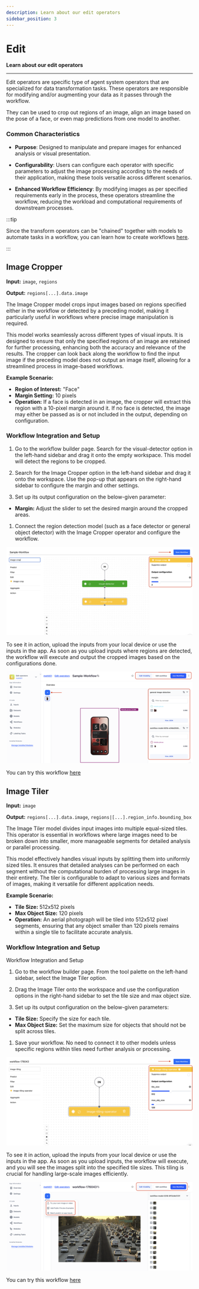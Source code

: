 ```yaml
---
description: Learn about our edit operators
sidebar_position: 3
---
```


# Edit
**Learn about our edit operators**
<hr />

Edit operators are specific type of agent system operators that are specialized for data transformation tasks. These operators are responsible for modifying and/or augmenting your data as it passes through the workflow.

They can be used to crop out regions of an image, align an image based on the pose of a face, or even map predictions from one model to another.

### Common Characteristics

- **Purpose**: Designed to manipulate and prepare images for enhanced analysis or visual presentation.

- **Configurability**: Users can configure each operator with specific parameters to adjust the image processing according to the needs of their application, making these tools versatile across different scenarios.

- **Enhanced Workflow Efficiency**: By modifying images as per specified requirements early in the process, these operators streamline the workflow, reducing the workload and computational requirements of downstream processes.

:::tip

Since the transform operators can be "chained" together with models to automate tasks in a workflow, you can learn how to create workflows [here](https://docs.clarifai.com/portal-guide/workflows/input-nodes#create-your-workflow). 

:::

## Image Cropper
**Input:** `image`, `regions`

**Output:** `regions[...].data.image`

The Image Cropper model crops input images based on regions specified either in the workflow or detected by a preceding model, making it particularly useful in workflows where precise image manipulation is required. 

This model works seamlessly across different types of visual inputs. It is designed to ensure that only the specified regions of an image are retained for further processing, enhancing both the accuracy and relevance of the results. The cropper can look back along the workflow to find the input image if the preceding model does not output an image itself, allowing for a streamlined process in image-based workflows.

**Example Scenario:**

- **Region of Interest:** "Face"
- **Margin Setting:** 10 pixels
- **Operation:** If a face is detected in an image, the cropper will extract this region with a 10-pixel margin around it. If no face is detected, the image may either be passed as is or not included in the output, depending on configuration.

### Workflow Integration and Setup

1. Go to the workflow builder page. Search for the visual-detector option in the left-hand sidebar and drag it onto the empty workspace. This model will detect the regions to be cropped.

2. Search for the Image Cropper option in the left-hand sidebar and drag it onto the workspace. Use the pop-up that appears on the right-hand sidebar to configure the margin and other settings.

3. Set up its output configuration on the below-given parameter:

- **Margin:** Adjust the slider to set the desired margin around the cropped areas.

1. Connect the region detection model (such as a face detector or general object detector) with the Image Cropper operator and configure the workflow.

![Image Cropper Setup](<../../../static/img/agent-system-operators/Image Cropper Setup.png>)

To see it in action, upload the inputs from your local device or use the inputs in the app. As soon as you upload inputs where regions are detected, the workflow will execute and output the cropped images based on the configurations done.

![alt text](<../../../static/img/agent-system-operators/Image Cropper Output.png>)

You can try this workflow [here](https://clarifai.com/clarifai/Sample-Workflows-for-Docs/workflows/Image-Cropper?version=1f3c662d2fd540d190a354711fa1ad48)

## Image Tiler

**Input:** `image`

**Output:** `regions[...].data.image`, `regions|[...].region_info.bounding_box`

The Image Tiler model divides input images into multiple equal-sized tiles. This operator is essential in workflows where large images need to be broken down into smaller, more manageable segments for detailed analysis or parallel processing.

This model effectively handles visual inputs by splitting them into uniformly sized tiles. It ensures that detailed analyses can be performed on each segment without the computational burden of processing large images in their entirety. The tiler is configurable to adapt to various sizes and formats of images, making it versatile for different application needs.

**Example Scenario:**

- **Tile Size:** 512x512 pixels
- **Max Object Size:** 120 pixels
- **Operation:** An aerial photograph will be tiled into 512x512 pixel segments, ensuring that any object smaller than 120 pixels remains within a single tile to facilitate accurate analysis.

### Workflow Integration and Setup

Workflow Integration and Setup

1. Go to the workflow builder page. From the tool palette on the left-hand sidebar, select the Image Tiler option.

2. Drag the Image Tiler onto the workspace and use the configuration options in the right-hand sidebar to set the tile size and max object size.

3. Set up its output configuration on the below-given parameters:

  - **Tile Size:** Specify the size for each tile.
  - **Max Object Size:** Set the maximum size for objects that should not be split across tiles.

1. Save your workflow. No need to connect it to other models unless specific regions within tiles need further analysis or processing.

![alt text](<../../../static/img/agent-system-operators/Image TIler Setup.png>)

To see it in action, upload the inputs from your local device or use the inputs in the app. As soon as you upload inputs, the workflow will execute, and you will see the images split into the specified tile sizes. This tiling is crucial for handling large-scale images efficiently.

![alt text](<../../../static/img/agent-system-operators/Image Tiler Output.png>)

You can try this workflow [here](https://clarifai.com/clarifai/Sample-Workflows-for-Docs/workflows/Image-Tiler?version=c707b2a9f18549d0b36fcdbc580bb6e2)